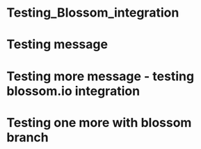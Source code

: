 # Testing_Blossom_integration
# Testing message 
# Testing more message - testing blossom.io integration
# Testing one more with blossom branch
